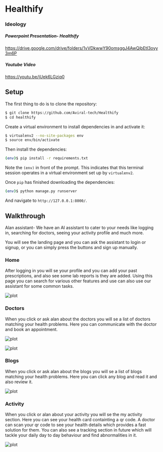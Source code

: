 # Healthify

### Ideology 

##### Powerpoint Presentation- Healthify

https://drive.google.com/drive/folders/1vVDkwwY90omsggJ4AwQjbEtI3oyy3m6P

##### Youtube Video

https://youtu.be/jUek6LGziq0

## Setup

The first thing to do is to clone the repository:

```sh
$ git clone https://github.com/Aviral-tech/Healthify
$ cd healthify
```

Create a virtual environment to install dependencies in and activate it:

```sh
$ virtualenv2 --no-site-packages env
$ source env/bin/activate
```

Then install the dependencies:

```sh
(env)$ pip install -r requirements.txt
```
Note the `(env)` in front of the prompt. This indicates that this terminal
session operates in a virtual environment set up by `virtualenv2`.

Once `pip` has finished downloading the dependencies:
```sh
(env)$ python manage.py runserver
```
And navigate to `http://127.0.0.1:8000/`.

## Walkthrough
Alan assistant- We have an AI assistant to cater to your needs like logging in, searching for doctors, seeing your activity profile and much more.

You will see the landing page and you can ask the assistant to login or signup, or you can simply press the buttons and sign up manually. 

### Home

After logging in you will se your profile and you can add your past prescriptions, and also see some lab reports is they are added. Using this page you can search for various other features
and use can also use our assistant for some common tasks.

![plot](./ReadmeImages/Patient.png)

### Doctors

When you click or ask alan about the doctors you will se a list of doctors matching your health problems. Here you can communicate with the doctor and book an appointment.



![plot](./ReadmeImages/Doctor2.png)

![plot](./ReadmeImages/Doctors.png.jpeg)

### Blogs

When you click or ask alan about the blogs you will se a list of blogs matching your health problems. Here you can click any blog and read it and also review it.

![plot](./ReadmeImages/Blogs.png.jpeg)

### Activity

When you click or alan about your activity you will se the my activity section. Here you can see your health card containting a qr code. A doctor can scan your qr code to see 
your health details which provides a fast solution for them. You can also see a tracking section in future which will tackle your daily day to day behaviour and find abnormalities in it.

![plot](./ReadmeImages/Acitivity.png.jpeg)







